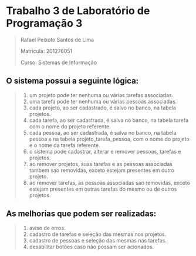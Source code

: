 # Trabalho 3 de Laboratório de Programação 3

>Rafael Peixoto Santos de Lima
>
>Matrícula: 201276051
>
>Curso: Sistemas de Informação

## O sistema possui a seguinte lógica:
>1. um projeto pode ter nenhuma ou várias tarefas associadas.
>2. uma tarefa pode ter nenhuma ou várias pessoas associadas.
>3. cada projeto, ao ser cadastrado, é salvo no banco, na tabela projetos.
>4. cada tarefa, ao ser cadastrada, é salva no banco, na tabela tarefa com o nome do projeto referente.
>5. cada pessoa, ao ser cadastrada, é salva no banco, na tabela pessoa e na tabela projeto_tarefa_pessoa, com o nome do projeto e o nome da tarefa referente.
>6. o sistema pode cadastrar, alterar e remover pessoas, tarefas e projetos.
>7. ao remover projetos, suas tarefas e as pessoas associadas tambem sao removidas, exceto estejam presentes em outro projeto.
>8. ao remover tarefas, as pessoas associadas sao removidas, exceto estejam presentes em outras tarefas do mesmo ou de outros projetos.

## As melhorias que podem ser realizadas:
>1. aviso de erros.
>2. cadastro de tarefas e seleção das mesmas nos projetos.
>3. cadastro de pessoas e seleção das mesmas nas tarefas.
>4. desabilitar botões caso não possam ser acionados.